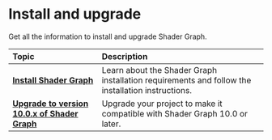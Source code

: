 # Install and upgrade

Get all the information to install and upgrade Shader Graph.

| Topic | Description |
| :--- | :--- |
| **[Install Shader Graph](install-shader-graph.md)** | Learn about the Shader Graph installation requirements and follow the installation instructions. |
| **[Upgrade to version 10.0.x of Shader Graph](Upgrade-Guide-10-0-x.md)** | Upgrade your project to make it compatible with Shader Graph 10.0 or later. |
